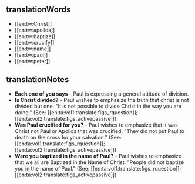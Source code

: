 ## translationWords

* [[en:tw:Christ]]
* [[en:tw:apollos]]
* [[en:tw:baptize]]
* [[en:tw:crucify]]
* [[en:tw:name]]
* [[en:tw:paul]]
* [[en:tw:peter]]

## translationNotes

* **Each one of you says** - Paul is expressing a general attitude of division.
* **Is Christ divided?** - Paul wishes to emphasize the truth that christ is not divided but one. "It is not possible to divide Christ in the way you are doing." (See: [[en:ta:vol1:translate:figs_rquestion]]; [[en:ta:vol2:translate:figs_activepassive]])
* **Was Paul crucified for you?** - Paul wishes to emphasize that it was Christ not Paul or Apollos that was crucified. "They did not put Paul to death on the cross for your salvation." (See: [[en:ta:vol1:translate:figs_rquestion]]; [[en:ta:vol2:translate:figs_activepassive]])
* **Were you baptized in the name of Paul?** - Paul wishes to emphasize that we all are Baptized in the Name of Christ. "People did not baptize you in the name of Paul." (See: [[en:ta:vol1:translate:figs_rquestion]]; [[en:ta:vol2:translate:figs_activepassive]])
